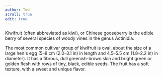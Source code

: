 ```yaml
---
author: Ted
scroll: true
edit: true
---
```

Kiwifruit (often abbreviated as kiwi), or Chinese gooseberry is the edible
berry of several species of woody vines in the genus Actinidia.

The most common cultivar group of kiwifruit is oval, about the size of a large
hen's egg (5–8 cm (2.0–3.1 in) in length and 4.5–5.5 cm (1.8–2.2 in) in
diameter). It has a fibrous, dull greenish-brown skin and bright green or
golden flesh with rows of tiny, black, edible seeds. The fruit has a soft
texture, with a sweet and unique flavor.